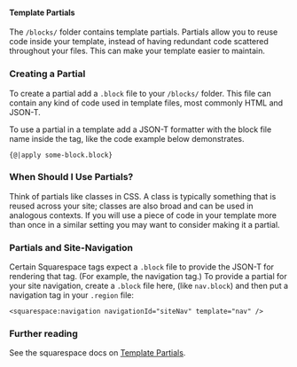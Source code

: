 #### Template Partials

The `/blocks/` folder contains template partials. Partials allow you to reuse code inside your template, instead of having redundant code scattered throughout your files. This can make your template easier to maintain.

### Creating a Partial

To create a partial add a `.block` file to your `/blocks/` folder. This file can contain any kind of code used in template files, most commonly HTML and JSON-T.

To use a partial in a template add a JSON-T formatter with the block file name inside the tag, like the code example below demonstrates.

    {@|apply some-block.block}

### When Should I Use Partials?

Think of partials like classes in CSS. A class is typically something that is reused across your site; classes are also broad and can be used in analogous contexts. If you will use a piece of code in your template more than once in a similar setting you may want to consider making it a partial.

### Partials and Site-Navigation

Certain Squarespace tags expect a `.block` file to provide the JSON-T for rendering that tag. (For example, the navigation tag.) To provide a partial for your site navigation, create a `.block` file here, (like `nav.block`) and then put a navigation tag in your `.region` file:

    <squarespace:navigation navigationId="siteNav" template="nav" />


### Further reading

See the squarespace docs on [Template Partials](https://developers.squarespace.com/template-partials/).
